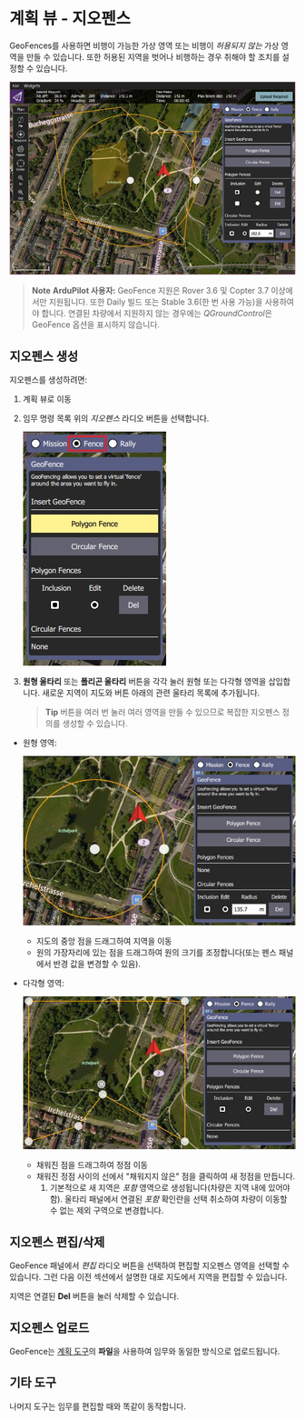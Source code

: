 # 계획 뷰 - 지오펜스

GeoFences를 사용하면 비행이 가능한 가상 영역 또는 비행이 *허용되지 않는* 가상 영역을 만들 수 있습니다. 또한 허용된 지역을 벗어나 비행하는 경우 취해야 할 조치를 설정할 수 있습니다.

![지오펜스 개요](../../assets/plan/geofence/geofence_overview.jpg)

> **Note** **ArduPilot 사용자:** GeoFence 지원은 Rover 3.6 및 Copter 3.7 이상에서만 지원됩니다. 또한 Daily 빌드 또는 Stable 3.6(한 번 사용 가능)을 사용하여야 합니다. 연결된 차량에서 지원하지 않는 경우에는 *QGroundControl*은 GeoFence 옵션을 표시하지 않습니다.

## 지오펜스 생성

지오펜스를 생성하려면:

1. 계획 뷰로 이동
2. 임무 명령 목록 위의 *지오펜스* 라디오 버튼을 선택합니다.
    
    ![지오펜스 선택 라디오 버튼](../../assets/plan/geofence/geofence_select.jpg)

3. **원형 울타리** 또는 **폴리곤 울타리** 버튼을 각각 눌러 원형 또는 다각형 영역을 삽입합니다. 새로운 지역이 지도와 버튼 아래의 관련 울타리 목록에 추가됩니다.
    
    > **Tip** 버튼을 여러 번 눌러 여러 영역을 만들 수 있으므로 복잡한 지오펜스 정의를 생성할 수 있습니다.

- 원형 영역:
    
    ![원형 지오펜스](../../assets/plan/geofence/geofence_circular.jpg)
    
    - 지도의 중앙 점을 드래그하여 지역을 이동
    - 원의 가장자리에 있는 점을 드래그하여 원의 크기를 조정합니다(또는 펜스 패널에서 반경 값을 변경할 수 있음).

- 다각형 영역:
    
    ![폴리곤 지오펜스](../../assets/plan/geofence/geofence_polygon.jpg)
    
    - 채워진 점을 드래그하여 정점 이동
    - 채워진 정점 사이의 선에서 "채워지지 않은" 점을 클릭하여 새 정점을 만듭니다. 
        1. 기본적으로 새 지역은 *포함* 영역으로 생성됩니다(차량은 지역 내에 있어야 함). 울타리 패널에서 연결된 *포함* 확인란을 선택 취소하여 차량이 이동할 수 없는 제외 구역으로 변경합니다.

## 지오펜스 편집/삭제

GeoFence 패널에서 *편집* 라디오 버튼을 선택하여 편집할 지오펜스 영역을 선택할 수 있습니다. 그런 다음 이전 섹션에서 설명한 대로 지도에서 지역을 편집할 수 있습니다.

지역은 연결된 **Del** 버튼을 눌러 삭제할 수 있습니다.

## 지오펜스 업로드

GeoFence는 [계획 도구](../PlanView/PlanView.md)의 **파일**을 사용하여 임무와 동일한 방식으로 업로드됩니다.

## 기타 도구

나머지 도구는 임무를 편집할 때와 똑같이 동작합니다.